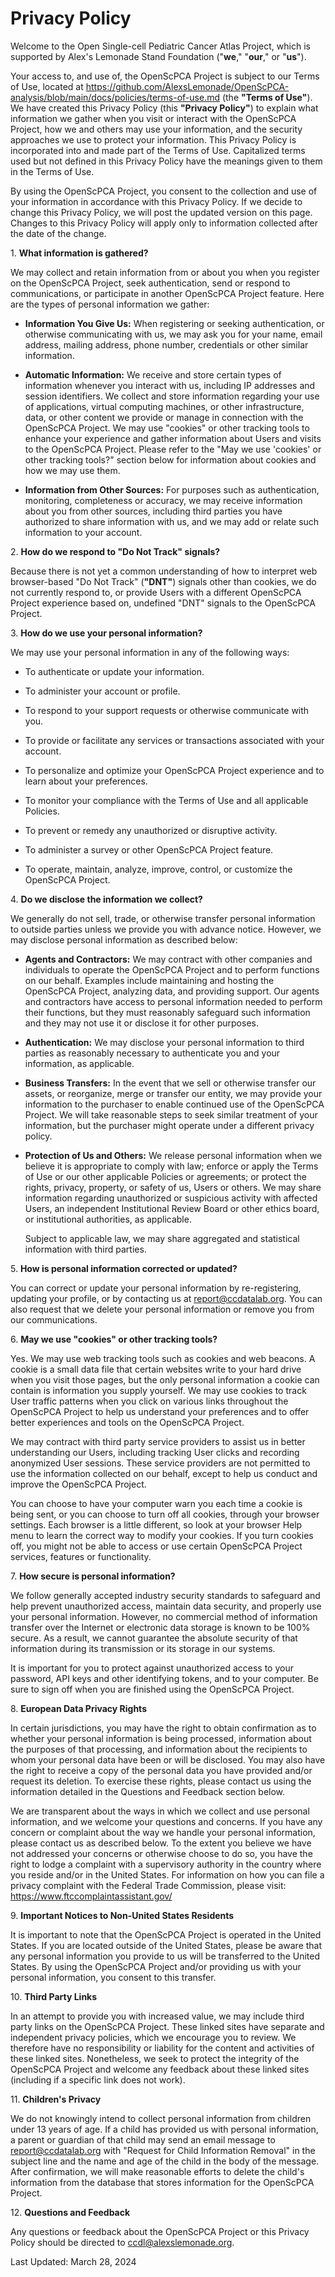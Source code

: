 # Privacy Policy

Welcome to the Open Single-cell Pediatric Cancer Atlas Project, which is
supported by Alex's Lemonade Stand Foundation ("**we**," "**our**," or
"**us**").

Your access to, and use of, the OpenScPCA Project is subject to our
Terms of Use, located at <https://github.com/AlexsLemonade/OpenScPCA-analysis/blob/main/docs/policies/terms-of-use.md> (the **"Terms of
Use"**). We have created this Privacy Policy (this **"Privacy
Policy"**) to explain what information we gather when you visit or
interact with the OpenScPCA Project, how we and others may use your
information, and the security approaches we use to protect your
information. This Privacy Policy is incorporated into and made part of
the Terms of Use. Capitalized terms used but not defined in this Privacy
Policy have the meanings given to them in the Terms of Use.

By using the OpenScPCA Project, you consent to the collection and use of
your information in accordance with this Privacy Policy. If we decide to
change this Privacy Policy, we will post the updated version on this
page. Changes to this Privacy Policy will apply only to information
collected after the date of the change.

1\. **What information is gathered?**

We may collect and retain information from or about you when you register on the OpenScPCA Project, seek authentication, send or respond to communications, or participate in another OpenScPCA Project feature. Here are the types of personal information we gather:

-   **Information You Give Us:** When registering or seeking
    authentication, or otherwise communicating with us, we may ask you
    for your name, email address, mailing address, phone number,
    credentials or other similar information.

-   **Automatic Information:** We receive and store certain types of
    information whenever you interact with us, including IP addresses
    and session identifiers. We collect and store information regarding
    your use of applications, virtual computing machines, or other
    infrastructure, data, or other content we provide or manage in
    connection with the OpenScPCA Project. We may use
    "cookies" or other tracking tools to enhance your experience and
    gather information about Users and visits to the OpenScPCA Project.
    Please refer to the "May we use 'cookies' or other tracking
    tools?" section below for information about cookies and how we may
    use them.

-   **Information from Other Sources:** For purposes such as
    authentication, monitoring, completeness or accuracy, we may receive
    information about you from other sources, including third parties
    you have authorized to share information with us, and we may add or
    relate such information to your account.

2\.  **How do we respond to "Do Not Track" signals?**

Because there is not yet a common understanding of how to interpret web browser-based "Do Not Track" (**"DNT"**) signals other than cookies, we do not currently respond to, or provide Users with a different OpenScPCA Project experience based on, undefined "DNT" signals to the OpenScPCA Project.

3\.  **How do we use your personal information?**

We may use your personal information in any of the following ways:

-   To authenticate or update your information.

-   To administer your account or profile.

-   To respond to your support requests or otherwise communicate with
    you.

-   To provide or facilitate any services or transactions associated
    with your account.

-   To personalize and optimize your OpenScPCA Project experience and to
    learn about your preferences.

-   To monitor your compliance with the Terms of Use and all applicable
    Policies.

-   To prevent or remedy any unauthorized or disruptive activity.

-   To administer a survey or other OpenScPCA Project feature.

-   To operate, maintain, analyze, improve, control, or customize the
    OpenScPCA Project.

4\.  **Do we disclose the information we collect?**

  We generally do not sell, trade, or otherwise transfer personal
information to outside parties unless we provide you with advance
notice. However, we may disclose personal information as described
below:

-   **Agents and Contractors:** We may contract with other companies and
    individuals to operate the OpenScPCA Project and to perform
    functions on our behalf. Examples include maintaining and hosting
    the OpenScPCA Project, analyzing data, and providing support. Our
    agents and contractors have access to personal information needed to
    perform their functions, but they must reasonably safeguard such
    information and they may not use it or disclose it for other
    purposes.

-   **Authentication:** We may disclose your personal information to
    third parties as reasonably necessary to authenticate you and your
    information, as applicable.

-   **Business Transfers:** In the event that we sell or otherwise
    transfer our assets, or reorganize, merge or transfer our entity, we
    may provide your information to the purchaser to enable continued
    use of the OpenScPCA Project. We will take reasonable steps to seek
    similar treatment of your information, but the purchaser might
    operate under a different privacy policy.

-   **Protection of Us and Others:** We release personal information
    when we believe it is appropriate to comply with law; enforce or
    apply the Terms of Use or our other applicable Policies or
    agreements; or protect the rights, privacy, property, or safety of
    us, Users or others. We may share information regarding unauthorized
    or suspicious activity with affected Users, an independent
    Institutional Review Board or other ethics board, or institutional
    authorities, as applicable.

    Subject to applicable law, we may share aggregated and statistical
    information with third parties.

5\.  **How is personal information corrected or updated?**

  You can correct or update your personal information by re-registering,
  updating your profile, or by contacting us at report@ccdatalab.org.
  You can also request that we delete your personal information or
  remove you from our communications.

6\.  **May we use "cookies" or other tracking tools?**

Yes. We may use web tracking tools such as cookies and web beacons. A
cookie is a small data file that certain websites write to your hard
drive when you visit those pages, but the only personal information a
cookie can contain is information you supply yourself. We may use
cookies to track User traffic patterns when you click on various links
throughout the OpenScPCA Project to help us understand your
preferences and to offer better experiences and tools on the OpenScPCA
Project.

We may contract with third party service providers to assist us in
better understanding our Users, including tracking User clicks and
recording anonymized User sessions. These service providers are not
permitted to use the information collected on our behalf, except to
help us conduct and improve the OpenScPCA Project.

You can choose to have your computer warn you each time a cookie is
being sent, or you can choose to turn off all cookies, through your
browser settings. Each browser is a little different, so look at your
browser Help menu to learn the correct way to modify your cookies. If
you turn cookies off, you might not be able to access or use certain
OpenScPCA Project services, features or functionality.

7\.  **How secure is personal information?**

We follow generally accepted industry security standards to safeguard
and help prevent unauthorized access, maintain data security, and
properly use your personal information. However, no commercial method
of information transfer over the Internet or electronic data storage
is known to be 100% secure. As a result, we cannot guarantee the
absolute security of that information during its transmission or its
storage in our systems.

It is important for you to protect against unauthorized access to your
password, API keys and other identifying tokens, and to your computer.
Be sure to sign off when you are finished using the OpenScPCA Project.

8\.  **European Data Privacy Rights**

In certain jurisdictions, you may have the right to obtain
confirmation as to whether your personal information is being
processed, information about the purposes of that processing, and
information about the recipients to whom your personal data have been
or will be disclosed. You may also have the right to receive a copy of
the personal data you have provided and/or request its deletion. To
exercise these rights, please contact us using the information
detailed in the Questions and Feedback section below.

We are transparent about the ways in which we collect and use personal
information, and we welcome your questions and concerns. If you have
any concern or complaint about the way we handle your personal
information, please contact us as described below. To the extent you
believe we have not addressed your concerns or otherwise choose to do
so, you have the right to lodge a complaint with a supervisory
authority in the country where you reside and/or in the United States.
For information on how you can file a privacy complaint with the
Federal Trade Commission, please visit:
<https://www.ftccomplaintassistant.gov/>

9\.  **Important Notices to Non-United States Residents**

It is important to note that the OpenScPCA Project is operated in the
United States. If you are located outside of the United States, please
be aware that any personal information you provide to us will be
transferred to the United States. By using the OpenScPCA Project
and/or providing us with your personal information, you consent to
this transfer.

10\. **Third Party Links**

In an attempt to provide you with increased value, we may include
third party links on the OpenScPCA Project. These linked sites have
separate and independent privacy policies, which we encourage you to
review. We therefore have no responsibility or liability for the
content and activities of these linked sites. Nonetheless, we seek to
protect the integrity of the OpenScPCA Project and welcome any
feedback about these linked sites (including if a specific link does
not work).

11\. **Children's Privacy**

We do not knowingly intend to collect personal information from
children under 13 years of age. If a child has provided us with
personal information, a parent or guardian of that child may send an
email message to <report@ccdatalab.org> with "Request for Child
Information Removal" in the subject line and the name and age of the
child in the body of the message. After confirmation, we will make
reasonable efforts to delete the child's information from the database
that stores information for the OpenScPCA Project.

12\. **Questions and Feedback**

Any questions or feedback about the OpenScPCA Project or this Privacy
Policy should be directed to <ccdl@alexslemonade.org>.

Last Updated: March 28, 2024
